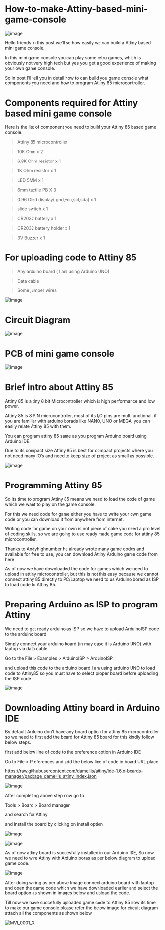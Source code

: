 # How-to-make-Attiny-based-mini-game-console
![image](https://user-images.githubusercontent.com/19898602/127040498-c9511f25-f3ac-4ae9-acc6-b78cbb7ec141.png)

Hello friends in this post we’ll se how easily we can build a Attiny based mini game console.

In this mini game console you can play some retro games, which is obviously not very high tech but yes you get a good experience of making your own game console.

So in post I’ll tell you in detail how to can build you game console what components you need and how to program Attiny 85 microcontroller.

# Components required for Attiny based mini game console

Here is the list of component you need to build your Attiny 85 based game console.

> Attiny 85 microcontroller


> 10K Ohm x 2


> 6.8K Ohm resistor x 1


> 1K Ohm resistor x 1


> LED 5MM x 1


> 6mm tactile PB X 3


> 0.96 Oled display( gnd,vcc,scl,sda) x 1


> slide switch x 1


> CR2032 battery x 1


> CR2032 battery holder x 1


>3V Buzzer x 1

# For uploading code to Attiny 85

> Any arduino board ( I am using Arduino UNO)


> Data cable


> Some jumper wires

![image](https://user-images.githubusercontent.com/19898602/127040766-c2110692-6ac2-49d2-b7ff-a4403095ae25.png)

# Circuit Diagram

![image](https://user-images.githubusercontent.com/19898602/127041030-bed8d207-1820-4d24-bc99-da1867c57900.png)



# PCB of mini game console

![image](https://user-images.githubusercontent.com/19898602/127040832-fa3ad471-223b-4948-891e-cac4810f2e7f.png)

# Brief intro about Attiny 85

Attiny 85 is a tiny 8 bit Microcontroller which is high performance and low power.

Attiny 85 is 8 PIN microcontroller, most of its I/O pins are multifunctional. if you are familiar with arduino borads like NANO, UNO or MEGA, you can easily relate Attiny 85 with them.

You can program attiny 85 same as you program Arduino board using Arduino IDE.

Due to its compact size Attiny 85 is best for compact projects where you not need many IO’s and need to keep size of project as small as possible.

![image](https://user-images.githubusercontent.com/19898602/127041171-bc94a3e0-326d-4d20-ab5b-8e63ab4f17aa.png)


# Programming Attiny 85


So its time to program Attiny 85 means we need to load the code of game which we want to play on the game console.

For this we need code for game either you have to write your own game code or you can download it from anywhere from internet.

Writing code for game on your own is not piece of cake you need a pro level of coding skills, so we are going to use ready made game code for attiny 85 microcontroller.

Thanks to Andyhighnumber he already wrote many game codes and available for free to use, you can download Attiny Arduino game code from here.

As of now we have downloaded the code for games which we need to upload in attiny microcontroller, but this is not this easy because we cannot connect attiny 85 directly to PC/Laptop we need to us Arduino borad as ISP to load code to Attiny 85.

# Preparing Arduino as ISP to program Attiny

We need to get ready arduino as ISP so we have to upload ArduinoISP code to the arduino board

Simply connect your arduino board (in may case it is Arduino UNO) with laptop via data cable.

Go to the File > Examples > ArduinoISP > ArduinoISP

and upload this code to the arduino board I am using arduino UNO to load code to Attiny85 so you must have to select proper board before uploading the ISP code


![image](https://user-images.githubusercontent.com/19898602/127041503-e313e148-c1ad-4af5-aba0-b302c52a3674.png)


# Downloading Attiny board in Arduino IDE


By default Arduino don’t have any board option for attiny 85 microcontroller so we need to first add the board for Attiny 85 board for this kindly follow below steps.

first add below line of code to the preference option in Arduino IDE

Go to File > Preferences and add the below line of code in board URL place

https://raw.githubusercontent.com/damellis/attiny/ide-1.6.x-boards-manager/package_damellis_attiny_index.json

![image](https://user-images.githubusercontent.com/19898602/127041553-d8c99936-84b6-40e9-9f88-ca6c062dc6d9.png)

After completing above step now go to

Tools > Board > Board manager

and search for Attiny

and install the board by clicking on install option

![image](https://user-images.githubusercontent.com/19898602/127041611-09b27deb-395b-483f-b84f-b0ef16fe8d32.png)


![image](https://user-images.githubusercontent.com/19898602/127041622-f845dddf-e46c-43ef-961b-84e66d972cc1.png)


As of now attiny board is succesfully installed in our Arduino IDE, So now we need to wire Attiny with Arduino boras as per below diagram to upload game code.

![image](https://user-images.githubusercontent.com/19898602/127041657-280b9b5a-f413-4a22-a474-f4668befa92a.png)


After doing wiring as per above Image connect arduino board with laptop and open the game code which we have downloaded earlier and select the board option as shown in images below and upload the code.

Till now we have succefully uploaded game code to Attiny 85 now its time to make our game console please refer the below image for circuit diagram attach all the components as shown below

![MVI_0001_3](https://user-images.githubusercontent.com/19898602/127041928-58ad9bc6-f15f-46e4-9c8b-ec2a672fa4da.gif)






